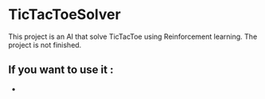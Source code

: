 # TicTacToeSolver
This project is an AI that solve TicTacToe using Reinforcement learning.
The project is not finished.

## If you want to use it :
- 
